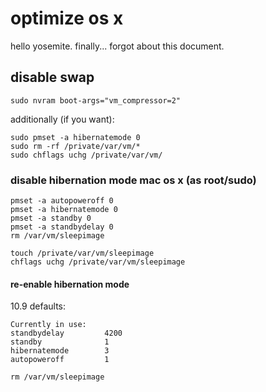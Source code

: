 # optimize os x
hello yosemite. finally... forgot about this document.

## disable swap

```
sudo nvram boot-args="vm_compressor=2"
```

additionally (if you want):

```
sudo pmset -a hibernatemode 0
sudo rm -rf /private/var/vm/*
sudo chflags uchg /private/var/vm/
```

### disable hibernation mode mac os x (as root/sudo)
	pmset -a autopoweroff 0
	pmset -a hibernatemode 0
	pmset -a standby 0
	pmset -a standbydelay 0
	rm /var/vm/sleepimage

	touch /private/var/vm/sleepimage
	chflags uchg /private/var/vm/sleepimage

#### re-enable hibernation mode
10.9 defaults:

	Currently in use:
	standbydelay         4200
	standby              1
	hibernatemode        3
	autopoweroff         1

	rm /var/vm/sleepimage
